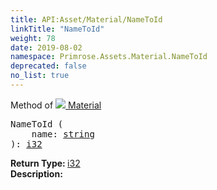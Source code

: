 ```yaml
---
title: API:Asset/Material/NameToId
linkTitle: "NameToId"
weight: 78
date: 2019-08-02
namespace: Primrose.Assets.Material.NameToId
deprecated: false
no_list: true
---
```

Method of <a href="/docs/api-reference/Class/Material"><img src="/icons/silk/default.png"/>&nbsp;Material</a>
<pre class="method-declaration">
NameToId (
    name: <a class="type" href="/docs/api-reference/System/string">string</a>
): <a class="type" href="/docs/api-reference/System/Primitives#int32">i32</a></pre>
<b>Return Type: </b>
<a class="type" href="/docs/api-reference/System/Primitives#int32">i32</a>
<br/>
<b>Description: </b>